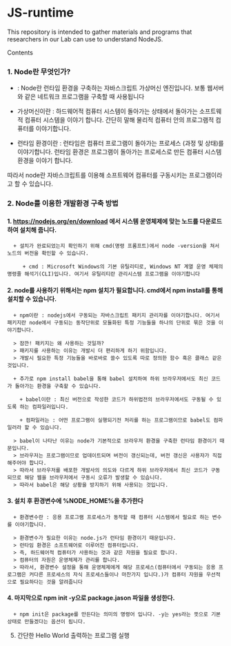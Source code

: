 # JS-runtime

This repository is intended to gather materials and programs that researchers in our Lab can use to understand NodeJS.  

Contents

### 1. Node란 무엇인가?
   
   + : Node란 런타임 환경을 구축하는 자바스크립트 가상머신 엔진입니다. 보통 웹서버와 같은 네트워크 프로그램을 구축할 때 사용됩니다
     
   + 가상머신이란 : 하드웨어적 컴퓨터 시스템이 돌아가는 상태에서 돌아가는 소프트웨적 컴퓨터 시스템을 이야기 합니다. 간단히 말해 물리적 컴퓨터 안의 프로그램적 컴퓨터를 이야기합니다.
     
   + 런타임 환경이란 : 런타임은 컴퓨터 프로그램이 돌아가는 프로세스 (과정 및 상태)를 이야기합니다. 런타임 환경은 프로그램이 돌아가는 프로세스로 만든 컴퓨터 시스템 환경을 이야기 합니다.
   
따라서 node란 자바스크립트를 이용해 소프트웨어 컴퓨터를 구동시키는 프로그램이라고 할 수 있습니다.   
   
### 2. Node를 이용한 개발환경 구축 방법
   
   #### 1. https://nodejs.org/en/download 에서 시스템 운영체제에 맞는 노드를 다운로드 하여 설치해 줍니다.
      
      + 설치가 완료되었는지 확인하기 위해 cmd(명령 프롬프트)에서 node -version을 쳐서 노드의 버전을 확인할 수 있습니다.
        
         + cmd : Microsoft Windows의 기본 유틸리티로, Windows NT 계열 운영 체제의 명령줄 해석기(CLI)입니다. 여기서 유틸리티란 관리시스템 프로그램을 이야기합니다
           
  #### 2. node를 사용하기 위해서는 npm 설치가 필요합니다. cmd에서 npm install를 통해 설치할 수 있습니다.
      
      + npm이란 : nodejs에서 구동되는 자바스크립트 패키지 관리자를 이야기합니다. 여기서 패키지란 node에서 구동되는 동작단위로 모듈화된 특정 기능들을 하나의 단위로 묶은 것을 이야기합니다.

      > 잠깐! 패키지는 왜 사용하는 것일까?
      > 패키지를 사용하는 이유는 개발시 더 편리하게 하기 위함입니다.
      > 개발시 필요한 특정 기능들을 바로바로 쓸수 있도록 따로 정의한 함수 혹은 클래스 같은 것입니다.

      + 추가로 npm install babel을 통해 babel 설치하여 하위 브라우저에서도 최신 코드가 돌아가는 환경을 구축할 수 있습니다.
        
        + babel이란 : 최신 버전으로 작성한 코드가 하위법전의 브라우저에서도 구동될 수 있도록 하는 컴파일러입니다.
          
        + 컴파일러는 : 어떤 프로그램이 실행되기전 처리를 하는 프로그램이므로 babel도 컴파일러라 할 수 있습니다.

      > babel이 나타난 이유는 node가 기본적으로 브라우저 환경을 구축한 런타임 환경이기 때문입니다.
      > 브라우저는 프로그램이므로 업데이트되며 버전이 갱신되는데, 버전 갱신은 사용자가 직접 해주어야 합니다.
      > 따라서 브라우저를 배포한 개발사의 의도와 다르게 하위 브라우저에서 최신 코드가 구동되므로 해당 웹을 브라우저에서 구동시 오류가 발생할 수 있습니다.
      > 따라서 babel은 해당 상황을 방지하기 위해 사용되는 것입니다.

   #### 3. 설치 후 환경변수에 %NODE_HOME%을 추가한다   

      + 환경변수란 : 응용 프로그램 프로세스가 동작할 때 컴퓨터 시스템에서 필요로 하는 변수를 이야기합니다.   

      > 환경변수가 필요한 이유는 node.js가 런타임 환경이기 때문입니다.   
      > 런타임 환경은 소프트웨어로 이루어진 컴퓨터입니다.   
      > 즉, 하드웨어적 컴퓨터가 사용하는 것과 같은 자원을 필요로 합니다.   
      > 컴퓨터의 자원은 운영체제가 관리를 합니다.   
      > 따라서, 환경변수 설정을 통해 운영체제에게 해당 프로세스(컴퓨터에서 구동되는 응용 프로그램은 커다른 프로세스의 자식 프로세스들이나 마찬가지 입니다.)가 컴퓨터 자원을 우선적으로 필요하다는 것을 알려줍니다   

   #### 4. 마지막으로 npm init -y으로 package.jason 파일을 생성한다.   

      + npm init은 package를 만든다는 의미의 명령어 입니다. -y는 yes라는 뜻으로 기본상태로 만들겠다는 옵션이 됩니다.   
      
5. 간단한 Hello World 출력하는 프로그램 실행
